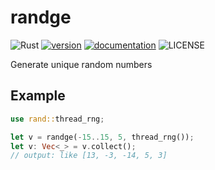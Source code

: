 # randge

![Rust](https://github.com/2A5F/randge/workflows/Rust/badge.svg)
[![version](https://img.shields.io/crates/v/randge)](https://crates.io/crates/randge)
[![documentation](https://docs.rs/randge/badge.svg)](https://docs.rs/randge)
![LICENSE](https://img.shields.io/crates/l/randge)

Generate unique random numbers

## Example

```rust
use rand::thread_rng;

let v = randge(-15..15, 5, thread_rng());
let v: Vec<_> = v.collect();
// output: like [13, -3, -14, 5, 3]
```
